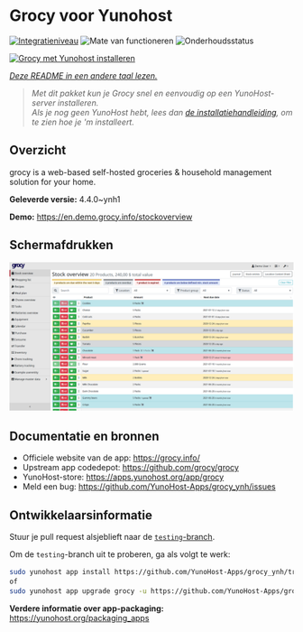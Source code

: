 <!--
NB: Deze README is automatisch gegenereerd door <https://github.com/YunoHost/apps/tree/master/tools/readme_generator>
Hij mag NIET handmatig aangepast worden.
-->

# Grocy voor Yunohost

[![Integratieniveau](https://apps.yunohost.org/badge/integration/grocy)](https://ci-apps.yunohost.org/ci/apps/grocy/)
![Mate van functioneren](https://apps.yunohost.org/badge/state/grocy)
![Onderhoudsstatus](https://apps.yunohost.org/badge/maintained/grocy)

[![Grocy met Yunohost installeren](https://install-app.yunohost.org/install-with-yunohost.svg)](https://install-app.yunohost.org/?app=grocy)

*[Deze README in een andere taal lezen.](./ALL_README.md)*

> *Met dit pakket kun je Grocy snel en eenvoudig op een YunoHost-server installeren.*  
> *Als je nog geen YunoHost hebt, lees dan [de installatiehandleiding](https://yunohost.org/install), om te zien hoe je 'm installeert.*

## Overzicht

grocy is a web-based self-hosted groceries & household management solution for your home.

**Geleverde versie:** 4.4.0~ynh1

**Demo:** <https://en.demo.grocy.info/stockoverview>

## Schermafdrukken

![Schermafdrukken van Grocy](./doc/screenshots/stock-en.png)

## Documentatie en bronnen

- Officiele website van de app: <https://grocy.info/>
- Upstream app codedepot: <https://github.com/grocy/grocy>
- YunoHost-store: <https://apps.yunohost.org/app/grocy>
- Meld een bug: <https://github.com/YunoHost-Apps/grocy_ynh/issues>

## Ontwikkelaarsinformatie

Stuur je pull request alsjeblieft naar de [`testing`-branch](https://github.com/YunoHost-Apps/grocy_ynh/tree/testing).

Om de `testing`-branch uit te proberen, ga als volgt te werk:

```bash
sudo yunohost app install https://github.com/YunoHost-Apps/grocy_ynh/tree/testing --debug
of
sudo yunohost app upgrade grocy -u https://github.com/YunoHost-Apps/grocy_ynh/tree/testing --debug
```

**Verdere informatie over app-packaging:** <https://yunohost.org/packaging_apps>
